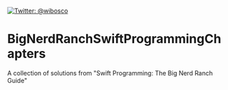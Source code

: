 <a href="https://twitter.com/wibosco"><img src="https://img.shields.io/badge/twitter-@wibosco-blue.svg?style=flat" alt="Twitter: @wibosco" /></a>

# BigNerdRanchSwiftProgrammingChapters
A collection of solutions from "Swift Programming: The Big Nerd Ranch Guide"
